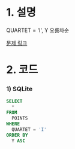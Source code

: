 # 1. 설명
QUARTET = 'I', Y 오름차순

[문제 링크](https://solvesql.com/problems/order-by/)


# 2. 코드
### 1) SQLite
```sql
SELECT
  *
FROM
  POINTS
WHERE
  QUARTET = 'I'
ORDER BY
  Y ASC
```
